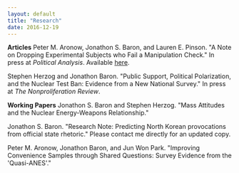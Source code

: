 ```yaml
---
layout: default
title: "Research"
date: 2016-12-19
---
```


**Articles**
Peter M. Aronow, Jonathon S. Baron, and Lauren E. Pinson. "A Note on Dropping Experimental Subjects who Fail a Manipulation Check." In press at *Political Analysis*. Available [here](/assets/aronow_baron_pinson_2016.pdf).

Stephen Herzog and Jonathon Baron. "Public Support, Political Polarization, and the Nuclear Test Ban: Evidence from a New National Survey." In press at *The Nonproliferation Review*.

**Working Papers**
Jonathon S. Baron and Stephen Herzog. "Mass Attitudes and the Nuclear Energy-Weapons Relationship."

Jonathon S. Baron. "Research Note: Predicting North Korean provocations from official state rhetoric." Please contact me directly for an updated copy.

Peter M. Aronow, Jonathon Baron, and Jun Won Park. "Improving Convenience Samples through Shared Questions: Survey Evidence from the 'Quasi-ANES'."
